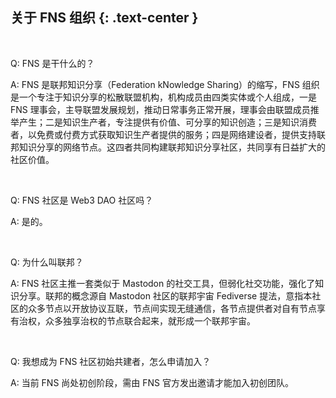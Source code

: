 关于 FNS 组织 {: .text-center }
----------------

&nbsp;

Q: FNS 是干什么的？

A: FNS 是联邦知识分享（Federation kNowledge Sharing）的缩写，FNS 组织是一个专注于知识分享的松散联盟机构，机构成员由四类实体或个人组成，一是 FNS 理事会，主导联盟发展规划，推动日常事务正常开展，理事会由联盟成员推举产生；二是知识生产者，专注提供有价值、可分享的知识创造；三是知识消费者，以免费或付费方式获取知识生产者提供的服务；四是网络建设者，提供支持联邦知识分享的网络节点。这四者共同构建联邦知识分享社区，共同享有日益扩大的社区价值。

&nbsp;

Q: FNS 社区是 Web3 DAO 社区吗？

A: 是的。

&nbsp;

Q: 为什么叫联邦？

A: FNS 社区主推一套类似于 Mastodon 的社交工具，但弱化社交功能，强化了知识分享。联邦的概念源自 Mastodon 社区的联邦宇宙 Fediverse 提法，意指本社区的众多节点以开放协议互联，节点间实现无缝通信，各节点提供者对自有节点享有治权，众多独享治权的节点联合起来，就形成一个联邦宇宙。

&nbsp;

Q: 我想成为 FNS 社区初始共建者，怎么申请加入？

A: 当前 FNS 尚处初创阶段，需由 FNS 官方发出邀请才能加入初创团队。
